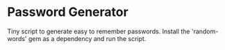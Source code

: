 # Password Generator

Tiny script to generate easy to remember passwords. Install the 'random-words' gem as a dependency and run the script.
